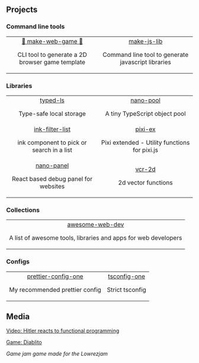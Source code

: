 <h2>Projects</h2>

<h3>Command line tools</h3>

<table>

<tr>
<td>

<div>
  <div align="center">
    <a align="center" href="https://github.com/sajmoni/make-web-game">👾 make-web-game 👾</a>
    <p align="center">CLI tool to generate a 2D browser game template</p>
  </div>
</div>

</td>
<td>

<div>
  <div align="center">
    <a align="center" href="https://github.com/sajmoni/make-js-lib">make-js-lib</a>
    <p align="center">Command line tool to generate javascript libraries</p>
  </div>
</div>

</td>

</tr>



</table>

<h3>Libraries</h3>

<table>
<tr>
<td>  

<div>
  <div align="center">
    <a align="center" href="https://github.com/sajmoni/typed-ls">typed-ls</a>
    <p align="center">Type-safe local storage</p>
  </div>
</div>

</td>
<td>

<div>
  <div align="center">
    <a align="center" href="https://github.com/sajmoni/nano-pool">nano-pool</a>
    <p align="center">A tiny TypeScript object pool</p>
  </div>
</div>

</td>

</tr>
  
  
<tr>
<td>

<div>
  <div align="center">
    <a align="center" href="https://github.com/sajmoni/ink-filter-list">ink-filter-list</a>
    <p align="center">ink component to pick or search in a list</p>
  </div>
</div>

</td>
<td>

<div>
  <div align="center">
    <a align="center" href="https://github.com/sajmoni/pixi-ex">pixi-ex</a>
    <p align="center">Pixi extended - Utility functions for pixi.js</p>
  </div>
</div>

</td>
</tr>
  <tr>
    <td>

<div>
  <div align="center">
    <a align="center" href="https://github.com/sajmoni/nano-panel">nano-panel</a>
    <p align="center">React based debug panel for websites</p>
  </div>
</div>

</td>
    <td>

<div>
  <div align="center">
    <a align="center" href="https://github.com/sajmoni/vcr-2d">vcr-2d</a>
    <p align="center">2d vector functions</p>
  </div>
</div>

</td>
    </tr>
</table>

<h3>Collections</h3>

<table>
<tr>
<td>

<div>
  <div align="center">
    <a align="center" href="https://github.com/sajmoni/awesome-web-dev">awesome-web-dev</a>
    <p align="center">A list of awesome tools, libraries and apps for web developers</p>
  </div>
</div>

</td>
  </tr>
</table>

<h3>Configs</h3>

<table>

<tr>
<td>

<div>
  <div align="center">
    <a align="center" href="https://github.com/sajmoni/prettier-config-one">prettier-config-one</a>
    <p align="center">My recommended prettier config</p>
  </div>
</div>

</td>
<td>

<div>
  <div align="center">
    <a align="center" href="https://github.com/sajmoni/tsconfig-one">tsconfig-one</a>
    <p align="center">Strict tsconfig</p>
  </div>
</div>

</td>
</tr>
</table>


<h2>Media</h2>

[Video: Hitler reacts to functional programming](https://www.youtube.com/watch?v=ADqLBc1vFwIs)

[Game: Diablito](https://rymdkraftverk.itch.io/diablito)

_Game jam game made for the Lowrezjam_

